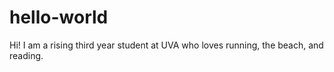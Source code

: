 # hello-world

Hi! I am a rising third year student at UVA who loves running, the beach, and reading.
